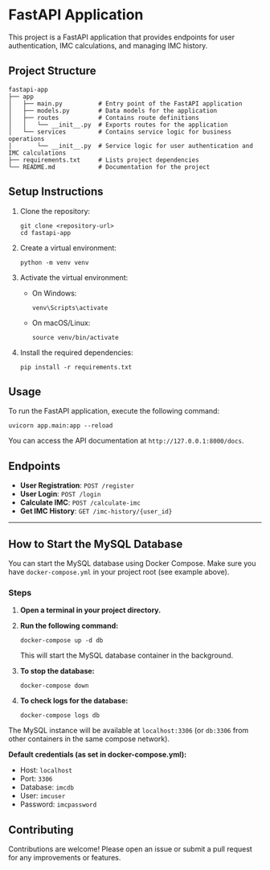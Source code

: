 # FastAPI Application

This project is a FastAPI application that provides endpoints for user authentication, IMC calculations, and managing IMC history.

## Project Structure

```
fastapi-app
├── app
│   ├── main.py          # Entry point of the FastAPI application
│   ├── models.py        # Data models for the application
│   ├── routes           # Contains route definitions
│   │   └── __init__.py  # Exports routes for the application
│   └── services         # Contains service logic for business operations
│       └── __init__.py  # Service logic for user authentication and IMC calculations
├── requirements.txt     # Lists project dependencies
└── README.md            # Documentation for the project
```

## Setup Instructions

1. Clone the repository:
   ```
   git clone <repository-url>
   cd fastapi-app
   ```

2. Create a virtual environment:
   ```
   python -m venv venv
   ```

3. Activate the virtual environment:
   - On Windows:
     ```
     venv\Scripts\activate
     ```
   - On macOS/Linux:
     ```
     source venv/bin/activate
     ```

4. Install the required dependencies:
   ```
   pip install -r requirements.txt
   ```

## Usage

To run the FastAPI application, execute the following command:
```
uvicorn app.main:app --reload
```

You can access the API documentation at `http://127.0.0.1:8000/docs`.

## Endpoints

- **User Registration**: `POST /register`
- **User Login**: `POST /login`
- **Calculate IMC**: `POST /calculate-imc`
- **Get IMC History**: `GET /imc-history/{user_id}`


------------------------------------------------

## How to Start the MySQL Database

You can start the MySQL database using Docker Compose. Make sure you have `docker-compose.yml` in your project root (see example above).

### Steps

1. **Open a terminal in your project directory.**

2. **Run the following command:**
   ```
   docker-compose up -d db
   ```

   This will start the MySQL database container in the background.

3. **To stop the database:**
   ```
   docker-compose down
   ```

4. **To check logs for the database:**
   ```
   docker-compose logs db
   ```

The MySQL instance will be available at `localhost:3306` (or `db:3306` from other containers in the same compose network).

**Default credentials (as set in docker-compose.yml):**
- Host: `localhost`
- Port: `3306`
- Database: `imcdb`
- User: `imcuser`
- Password: `imcpassword`

## Contributing

Contributions are welcome! Please open an issue or submit a pull request for any improvements or features.